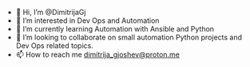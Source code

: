 - 👋 Hi, I’m @DimitrijaGj
- 👀 I’m interested in Dev Ops and Automation
- 🌱 I’m currently learning Automation with Ansible and Python
- 💞️ I’m looking to collaborate on small automation Python projects and Dev Ops related topics.
- 📫 How to reach me dimitrija_gjoshev@proton.me

<!---
DimitrijaGj/DimitrijaGj is a ✨ special ✨ repository because its `README.md` (this file) appears on your GitHub profile.
You can click the Preview link to take a look at your changes.
--->
